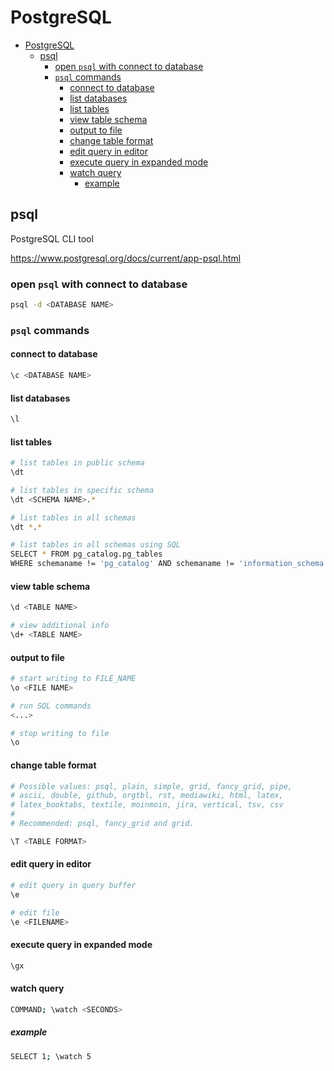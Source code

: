 # PostgreSQL

- [PostgreSQL](#postgresql)
  - [psql](#psql)
    - [open `psql` with connect to database](#open-psql-with-connect-to-database)
    - [`psql` commands](#psql-commands)
      - [connect to database](#connect-to-database)
      - [list databases](#list-databases)
      - [list tables](#list-tables)
      - [view table schema](#view-table-schema)
      - [output to file](#output-to-file)
      - [change table format](#change-table-format)
      - [edit query in editor](#edit-query-in-editor)
      - [execute query in expanded mode](#execute-query-in-expanded-mode)
      - [watch query](#watch-query)
        - [example](#example)

## psql

PostgreSQL CLI tool

<https://www.postgresql.org/docs/current/app-psql.html>

### open `psql` with connect to database

```bash
psql -d <DATABASE NAME>
```

### `psql` commands

#### connect to database

```bash
\c <DATABASE NAME>
```

#### list databases

```bash
\l
```

#### list tables

```bash
# list tables in public schema
\dt

# list tables in specific schema
\dt <SCHEMA NAME>.*

# list tables in all schemas
\dt *.*

# list tables in all schemas using SQL
SELECT * FROM pg_catalog.pg_tables
WHERE schemaname != 'pg_catalog' AND schemaname != 'information_schema';
```

#### view table schema

```bash
\d <TABLE NAME>

# view additional info
\d+ <TABLE NAME>
```

#### output to file

```bash
# start writing to FILE_NAME
\o <FILE NAME>

# run SQL commands
<...>

# stop writing to file
\o
```

#### change table format

```bash
# Possible values: psql, plain, simple, grid, fancy_grid, pipe,
# ascii, double, github, orgtbl, rst, mediawiki, html, latex,
# latex_booktabs, textile, moinmoin, jira, vertical, tsv, csv
#
# Recommended: psql, fancy_grid and grid.

\T <TABLE FORMAT>
```

#### edit query in editor

```bash
# edit query in query buffer
\e

# edit file
\e <FILENAME>
```

#### execute query in expanded mode

```bash
\gx
```

#### watch query

```bash
COMMAND; \watch <SECONDS>
```

##### example

```bash
SELECT 1; \watch 5
```
